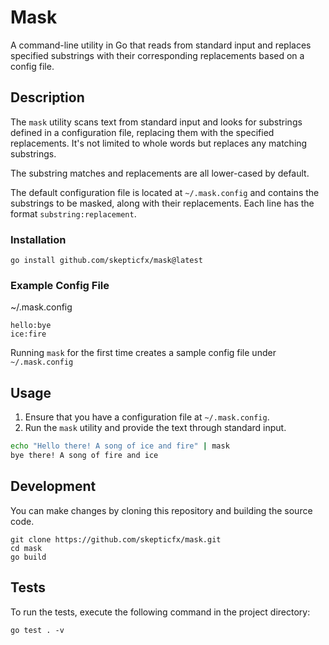 # Mask

A command-line utility in Go that reads from standard input and replaces specified substrings with their corresponding replacements based on a config file.

## Description

The `mask` utility scans text from standard input and looks for substrings defined in a configuration file, replacing them with the specified replacements. It's not limited to whole words but replaces any matching substrings.

The substring matches and replacements are all lower-cased by default.

The default configuration file is located at `~/.mask.config` and contains the substrings to be masked, along with their replacements. Each line has the format `substring:replacement`.

### Installation
```
go install github.com/skepticfx/mask@latest
```

### Example Config File
~/.mask.config
```
hello:bye
ice:fire
```
Running `mask` for the first time creates a sample config file under `~/.mask.config`

## Usage

1. Ensure that you have a configuration file at `~/.mask.config`.
2. Run the `mask` utility and provide the text through standard input.

```bash
echo "Hello there! A song of ice and fire" | mask
bye there! A song of fire and ice
```

## Development
You can make changes by cloning this repository and building the source code.
```
git clone https://github.com/skepticfx/mask.git
cd mask
go build
```

## Tests
To run the tests, execute the following command in the project directory:
```
go test . -v
```